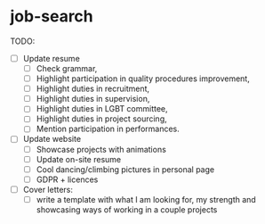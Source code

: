 # job-search

TODO:
 - [ ] Update resume
   + [ ] Check grammar,
   + [ ] Highlight participation in quality procedures improvement,
   + [ ] Highlight duties in recruitment,
   + [ ] Highlight duties in supervision,
   + [ ] Highlight duties in LGBT committee,
   + [ ] Highlight duties in project sourcing,
   + [ ] Mention participation in performances.
 - [ ] Update website
   + [ ] Showcase projects with animations
   + [ ] Update on-site resume
   + [ ] Cool dancing/climbing pictures in personal page
   + [ ] GDPR + licences
 - [ ] Cover letters:
   + [ ] write a template with what I am looking for, my strength and showcasing ways of working in a couple projects
